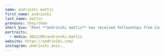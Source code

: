 ```yaml
---
name: andriniki mattis
first_name: andriniki
last_name: mattis
pronouns: they/them
short_bio: "Poet **andriniki mattis** has received fellowships from Cave Canem, Poets House, and The Poetry Project. They earned an M.A in Creative Writing and Education, from Goldsmiths University of London, and a B.A in Political and Poetic Resistance, from Brooklyn College. Their work has appeared in _Nepantla, Cortland Review, Wasifiri,_ the anthology \"The Sun Isn’t Out Long Enough,\" and elsewhere. andriniki is from and currently living in Brooklyn."
portraits:
  - media: 2022/08/andriniki-mattis
website: https://andriniki.com/
instagram: andriniki_axis._
---
```

